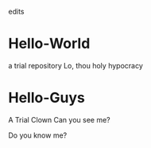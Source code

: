 edits
# Hello-World 
a trial repository 
Lo, thou holy hypocracy 

# Hello-Guys
A Trial Clown 
Can you see me? 

Do you know me? 

